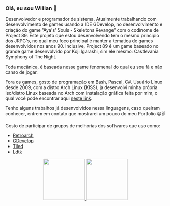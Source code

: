 ### Olá, eu sou Willian 👋

Desenvolvedor e programador de sistema.
Atualmente trabalhando com desenvolvimento de games usando a IDE GDevelop, no desenvolvimento e criação do game "Aya's' Souls - Skeletons Revange"  com o codinome de Project 89. Este projeto que estou desenvolvendo tem o mesmo principio dos JRPG's, no qual meu foco principal é manter a tematica de games desenvolvidos nos anos 90. Inclusive, Project 89 é um game baseado no grande game desenvolvido por Koji Igarashi, sim ele mesmo: Castlevania Symphony of The Night. 

Toda mecânica, é baseada nesse game fenomenal do qual eu sou fã e não canso de jogar.

Fora os games, gosto de programação em Bash, Pascal, C#.
Usuário Linux desde 2009, com a distro Arch Linux (KISS), ja desenvolvi minha própria iso/distro Linux baseada no Arch com instalação gráfica feita por mim, o qual você pode encontrar aqui [neste link](https://www.hardware.com.br/comunidade/v-t/1510145/).

Tenho alguns trabalhos já desenvolvidos nessa linguagens, caso queiram conhecer, entrem em contato que mostrarei um pouco do meu Portfolio 😁✌

Gosto de participar de grupos de melhorias dos softwares que uso como:

* [Retroarch](https://github.com/libretro/RetroArch)
* [GDevelop](https://github.com/4ian/GDevelop) 
* [Tiled](https://github.com/mapeditor/tiled)
* [Ldtk](https://github.com/deepnight/ldtk)

<div align="center">
  <a href="https://github.com/willianholtz">
  <img height="130em" src="https://github-readme-stats.vercel.app/api?username=willianholtz&show_icons=true&theme=dark&include_all_commits=true&count_private=true"/>
  <img height="130em" src="https://github-readme-stats.vercel.app/api/top-langs/?username=willianholtz&layout=compact&langs_count=7&theme=dark"/>
</div>
